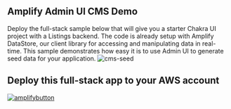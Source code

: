 ## Amplify Admin UI CMS Demo

Deploy the full-stack sample below that will give you a starter Chakra UI project with a Listings backend.  The code is already setup with Amplify DataStore, our client library for accessing and manipulating data in real-time. This sample demonstrates how easy it is to use Admin UI to generate seed data for your application.
![cms-seed](https://user-images.githubusercontent.com/2429410/113677519-8531be80-9672-11eb-8bae-50e4c3ba6d57.gif)

## Deploy this full-stack app to your AWS account

[![amplifybutton](https://oneclick.amplifyapp.com/button.svg)](https://console.aws.amazon.com/amplify/home#/deploy?repo=https://github.com/swaminator/amplify-cms-demo)

